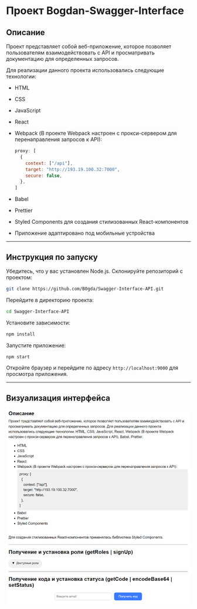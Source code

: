 # Проект Bogdan-Swagger-Interface

## Описание
Проект представляет собой веб-приложение, которое позволяет пользователям взаимодействовать с API и просматривать документацию для определенных запросов. 

Для реализации данного проекта использовались следующие технологии:

- HTML
- CSS
- JavaScript
- React
- Webpack (В проекте Webpack настроен с прокси-сервером для перенаправления запросов к API):
  
  ```js
  proxy: [
    {
      context: ["/api"],
      target: "http://193.19.100.32:7000",
      secure: false,
    },
  ]

- Babel
- Prettier
- Styled Components для создания стилизованных React-компонентов
- Приложение адаптировано под мобильные устройства

---


## Инструкция по запуску
Убедитесь, что у вас установлен Node.js.
Склонируйте репозиторий с проектом:
```bash
git clone https://github.com/B0gda/Swagger-Interface-API.git
```
Перейдите в директорию проекта:
```bash
cd Swagger-Interface-API
```
Установите зависимости:
```bash
npm install
```
Запустите приложение:
```bash
npm start
```
Откройте браузер и перейдите по адресу ` http://localhost:9000 ` для просмотра приложения.

---

## Визуализация интерфейса

![Пример изображения](./img/Example.png)
